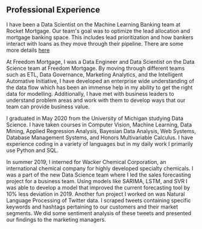 ## Professional Experience
I have been a Data Scientist on the Machine Learning Banking team at Rocket Mortgage.  Our team's goal was to optimize the lead allocation and mortgage banking space.  This includes lead prioritization and how bankers interact with loans as they move through their pipeline.  There are some more details [here](../RKT/readme.md) 

At Freedom Mortgage, I was a Data Engineer and Data Scientist on the Data Science team at Freedom Mortgage.  By moving through different teams such as ETL, Data Governance, Marketing Analytics, and the Intelligent Automative Initiative, I have developed an enterprise wide understanding of the data flow which has been an immense help in my ability to get the right data for modelling.  Additionally, I have met with business leaders to understand problem areas and work with them to develop ways that our team can provide business value.

I graduated in May 2020 from the University of Michigan studying Data Science.  I have taken courses in Computer Vision, Machine Learning, Data Mining, Applied Regression Analysis, Bayesian Data Analysis, Web Systems, Database Management Systems, and Honors Multivariable Calculus.  I have experience coding in a variety of languages but in my daily work I primarily use Python and SQL.  

In summer 2019, I interned for Wacker Chemical Corporation, an international chemical company for highly developed specialty chemicals.  I was a part of the new Data Science team where I led the sales forecasting project for a business team.  Using models like SARIMA, LSTM, and SVR I was able to develop a model that improved the current forecasting tool by 10% less deviation in 2019.  Another fun project I worked on was Natural Language Processing of Twitter data.  I scraped tweets containing specific keywords and hashtags pertaining to our customers and their market segments.  We did some sentiment analysis of these tweets and presented our findings to the marketing managers.
